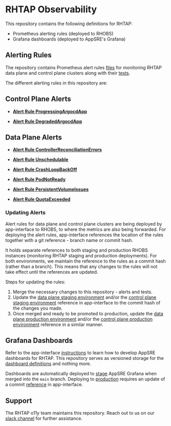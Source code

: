 # RHTAP Observability 

This repository contains the following definitions for RHTAP:
  * Prometheus alerting rules (deployed to RHOBS)
  * Grafana dashboards (deployed to AppSRE's Grafana)

## Alerting Rules

The repository contains Prometheus alert rules [files](rhobs/alerting) for monitoring
RHTAP data plane and control plane clusters along with their [tests](test/promql).


The different alerting rules in this repository are:

## Control Plane Alerts

* [**Alert Rule ProgressingArgocdApp**](https://gitlab.cee.redhat.com/rhtap/docs/sop/-/blob/main/o11y/alert-rule-ProgressingArgocdApp.md)

* [**Alert Rule DegradedArgocdApp**](https://gitlab.cee.redhat.com/rhtap/docs/sop/-/blob/main/o11y/alert-rule-degradedArgocdApp.md)

## Data Plane Alerts

* [**Alert Rule ControllerReconciliationErrors**](https://gitlab.cee.redhat.com/rhtap/docs/sop/-/blob/main/o11y/alert-rule-controllerReconciliationErrors.md?ref_type=heads)

* [**Alert Rule Unschedulable**](https://gitlab.cee.redhat.com/rhtap/docs/sop/-/blob/main/o11y/alert-rule-unschedualablePods.md)

* [**Alert Rule CrashLoopBackOff**](https://gitlab.cee.redhat.com/rhtap/docs/sop/-/blob/main/o11y/alert-rule-crashLoopBackOff.md?ref_type=heads)

* [**Alert Rule PodNotReady**](https://gitlab.cee.redhat.com/rhtap/docs/sop/-/blob/main/o11y/alert-rule-PodNotReady.md?ref_type=heads)

* [**Alert Rule PersistentVolumeIssues**](https://gitlab.cee.redhat.com/rhtap/docs/sop/-/blob/main/o11y/alert-rule-pesistentVolumeIssues.md?ref_type=heads)

* [**Alert Rule QuotaExceeded**](https://gitlab.cee.redhat.com/rhtap/docs/sop/-/blob/main/o11y/alert-rule-QuotaExceeded.md)

### Updating Alerts

Alert rules for data plane and control plane clusters are being deployed by app-interface 
to RHOBS, to where the metrics are also being forwarded. For deploying the 
alert rules, app-interface references the location of the rules together with a git 
reference - branch name or commit hash.

It holds separate references to both staging and production RHOBS instances (monitoring
RHTAP staging and production deployments). For both environments, we maintain the
reference to the rules as a commit hash (rather than a branch). This means that any
changes to the rules will not take effect until the references are updated.

Steps for updating the rules:

1. Merge the necessary changes to this repository - alerts and tests.
2. Update the
[data plane staging environment](https://gitlab.cee.redhat.com/service/app-interface/-/blob/2a88da3b5ed7589a3954ebb31c484702ef49cd91/data/services/osd-operators/cicd/saas/saas-rhtap-rules.yaml#L35) 
and/or the
[control plane staging environment](https://gitlab.cee.redhat.com/service/app-interface/-/blob/2a88da3b5ed7589a3954ebb31c484702ef49cd91/data/services/osd-operators/cicd/saas/saas-rhtap-rules.yaml#L49)
reference in app-interface to the commit hash of the changes you made.
3. Once merged and ready to be promoted to production, update the
[data plane production environment](https://gitlab.cee.redhat.com/service/app-interface/-/blob/2a88da3b5ed7589a3954ebb31c484702ef49cd91/data/services/osd-operators/cicd/saas/saas-rhtap-rules.yaml#L39) 
and/or the
[control plane production environment](https://gitlab.cee.redhat.com/service/app-interface/-/blob/2a88da3b5ed7589a3954ebb31c484702ef49cd91/data/services/osd-operators/cicd/saas/saas-rhtap-rules.yaml#L53) 
reference in a similar manner.

## Grafana Dashboards

Refer to the app-interface [instructions](
https://gitlab.cee.redhat.com/service/app-interface/-/blob/master/docs/app-sre/monitoring.md#visualization-with-grafana)
to learn how to develop AppSRE dashboards for RHTAP. This repository serves as
versioned storage for the [dashboard definitions](dashboards/) and nothing more.

Dashboards are automatically deployed to [stage](https://grafana.stage.devshift.net) AppSRE Grafana when merged into the `main` branch.
Deploying to [production](https://grafana.app-sre.devshift.net/) requires an update of a commit
[reference](https://gitlab.cee.redhat.com/service/app-interface/-/blob/b03e4336a3223ec7b90dc9bc69707c9ee0ff9af6/data/services/stonesoup/cicd/saas-stonesoup-dashboards.yml#L37)
in app-interface.

## Support

The RHTAP o11y team maintains this repository.
Reach out to us on our [slack channel](https://redhat-internal.slack.com/archives/C04FDFTF8EB)
for further assistance.
